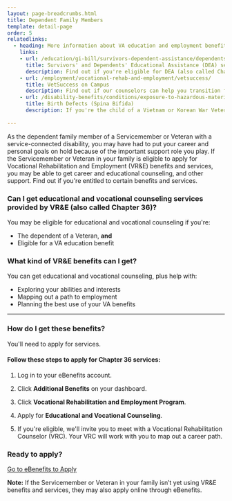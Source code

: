 ```yaml
---
layout: page-breadcrumbs.html
title: Dependent Family Members
template: detail-page
order: 5
relatedlinks:
  - heading: More information about VA education and employment benefits and services for dependents
    links: 
    - url: /education/gi-bill/survivors-dependent-assistance/dependents-education/
      title: Survivors' and Dependents' Educational Assistance (DEA) services
      description: Find out if you're eligible for DEA (also called Chapter 35) services.  
    - url: /employment/vocational-rehab-and-employment/vetsuccess/
      title: VetSuccess on Campus
      description: Find out if our counselors can help you transition from military to college life.
    - url: /disability-benefits/conditions/exposure-to-hazardous-materials/birth-defects/
      title: Birth Defects (Spina Bifida)
      description: If you're the child of a Vietnam or Korean War Veteran and you have spina bifida or certain other birth defects, find out if you're eligible for benefits like disability compensation (payments), health care, and job training.
    
---
```


<div class="va-introtext">

As the dependent family member of a Servicemember or Veteran with a service-connected disability, you may have had to put your career and personal goals on hold because of the important support role you play. If the Servicemember or Veteran in your family is eligible to apply for Vocational Rehabilitation and Employment (VR&amp;E) benefits and services, you may be able to get career and educational counseling, and other support. Find out if you're entitled to certain benefits and services.

</div>

<div class="feature">

### Can I get educational and vocational counseling services provided by VR&amp;E (also called Chapter 36)?

You may be eligible for educational and vocational counseling if you're:

- The dependent of a Veteran, **and**
- Eligible for a VA education benefit

</div>

### What kind of VR&amp;E benefits can I get?

You can get educational and vocational counseling, plus help with:

- Exploring your abilities and interests
- Mapping out a path to employment
- Planning the best use of your VA benefits

<hr>

### How do I get these benefits?

You'll need to apply for services.

#### Follow these steps to apply for Chapter 36 services:

<ol class="process">
<li class="process-step list-one">

Log in to your eBenefits account.

</li>

<li class="process-step list-two">

Click **Additional Benefits** on your dashboard.

</li>

<li class="process-step list-three">

Click **Vocational Rehabilitation and Employment Program**.

</li>

<li class="process-step list-four">

Apply for **Educational and Vocational Counseling**.

</li>

<li class="process-step list-five">

If you're eligible, we'll invite you to meet with a Vocational Rehabilitation Counselor (VRC). Your VRC will work with you to map out a career path.

</li>
</ol>

### Ready to apply?

<a class="usa-button-primary va-button-primary" href="https://www.ebenefits.va.gov/ebenefits/about/feature?feature=vocational-rehabilitation-and-employment">Go to eBenefits to Apply</a>

**Note:** If the Servicemember or Veteran in your family isn’t yet using VR&E benefits and services, they may also apply online through eBenefits.

